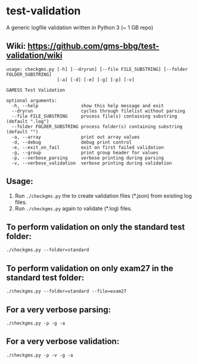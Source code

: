 # test-validation
A generic logfile validation written in Python 3 (~ 1 GB repo)

## Wiki: https://github.com/gms-bbg/test-validation/wiki

```
usage: checkgms.py [-h] [--dryrun] [--file FILE_SUBSTRING] [--folder FOLDER_SUBSTRING]
                   [-a] [-d] [-e] [-g] [-p] [-v]

GAMESS Test Validation

optional arguments:
  -h, --help                show this help message and exit
  --dryrun                  cycles through filelist without parsing
  --file FILE_SUBSTRING     process file(s) containing substring (default ".log")
  --folder FOLDER_SUBSTRING process folder(s) containing substring (default "")
  -a, --array               print out array values
  -d, --debug               debug print control
  -e, --exit_on_fail        exit on first failed validation
  -g, --group               print group header for values
  -p, --verbose_parsing     verbose printing during parsing
  -v, --verbose_validation  verbose printing during validation
```

## Usage:

1.  Run `./checkgms.py` the to create validation files (*.json) from existing log files.
2.  Run `./checkgms.py` again to validate (*.log) files.

## To perform validation on only the standard test folder:
```
./checkgms.py --folder=standard
```

## To perform validation on only exam27 in the standard test folder:
```
./checkgms.py --folder=standard --file=exam27
```
## For a very verbose parsing:
```
./checkgms.py -p -g -a
```

## For a very verbose validation:
```
./checkgms.py -p -v -g -a
```



